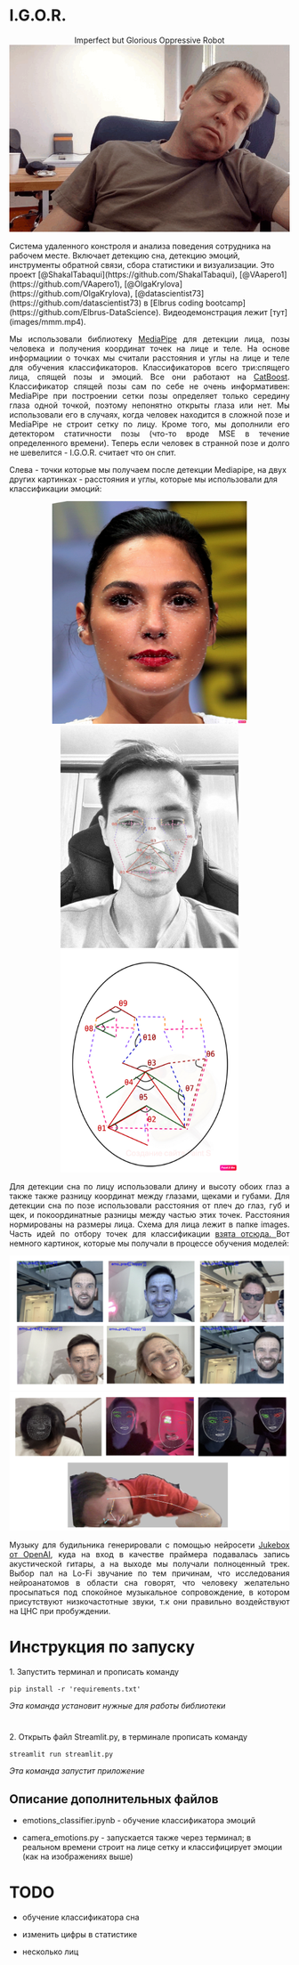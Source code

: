 # I.G.O.R.
<p align="center">
Imperfect but Glorious Oppressive Robot

<img src="images/misha_sleeps.gif" alt="bash"/>
</p>
Система удаленного констроля и анализа поведения сотрудника на рабочем месте. Включает детекцию сна, детекцию эмоций, инструменты обратной связи, сбора статистики и визуализации.
Это проект [@ShakalTabaqui](https://github.com/ShakalTabaqui), [@VAapero1](https://github.com/VAapero1), [@OlgaKrylova](https://github.com/OlgaKrylova), [@datascientist73](https://github.com/datascientist73) в [Elbrus coding bootcamp](https://github.com/Elbrus-DataScience). Видеодемонстрация лежит [тут](images/mmm.mp4).

<p align="justify">Мы использовали библиотеку <a href="https://google.github.io/mediapipe/">MediaPipe</a> для детекции лица, позы человека и получения координат точек на лице и теле. На основе информациии о точках мы считали расстояния и углы на лице и теле для обучения классификаторов.
Классификаторов всего три:спящего лица, спящей позы и эмоций. Все они работают на <a href="https://catboost.ai/en/docs/">CatBoost</a>.
Классификатор спящей позы сам по себе не очень информативен: MediaPipe при построении сетки позы определяет только середину глаза одной точкой, поэтому непонятно открыты глаза или нет. Мы использовали его в случаях, когда человек находится в сложной позе и MediaPipe не строит сетку по лицу. Кроме того, мы дополнили его детектором статичности позы (что-то вроде MSE в течение определенного времени). Теперь если человек в странной позе и долго не шевелится - I.G.O.R. считает что он спит. </p> 
Слева - точки которые мы получаем после детекции Mediapipe, на двух других картинках - расстояния и углы, которые мы использовали для классификации эмоций:
<p align="center">
<img src="images/face_annotated.jpg" alt="bash" width="350" height="400"/>
<img src="images/faces_scheme_vit.jpeg" alt="bash" width="320" height="400"/>
<img src="images/face_scheme.jpg" alt="bash" width="320" height="400"/>
</p>


<p align="justify">Для детекции сна по лицу использовали длину и высоту обоих глаз а также также разницу координат между глазами, щеками и губами. 
Для детекции сна по позе использовали расстояния от плеч до глаз, губ и щек, и покоординатные разницы между частью этих точек. Расстояния нормированы на размеры лица. Схема для лица лежит в папке images.
Часть идей по отбору точек для классификации <a href="https://www.ncbi.nlm.nih.gov/pmc/articles/PMC8828335">взята отсюда. </a>
Вот немного картинок, которые мы получали в процессе обучения моделей: </p>

![emo_pic](images/emotions.png)
![mesh_pic](images/mesh.png)

<p align="justify">Музыку для будильника генерировали с помощью нейросети <a href="https://openai.com/blog/jukebox/">Jukebox от OpenAI</a>, куда на вход в качестве праймера подавалась запись акустической гитары, а на выходе мы получали полноценный трек.
Выбор пал на Lo-Fi звучание по тем причинам, что исследования нейроанатомов в области сна говорят, что человеку желательно просыпаться под спокойное музыкальное сопровождение, в котором присутствуют низкочастотные звуки, т.к они правильно воздействуют на ЦНС при пробуждении.</p>

<h1>Инструкция по запуску</h1>
1.  Запустить терминал и прописать команду
  
    pip install -r 'requirements.txt'
    
  *Эта команда установит нужные для работы библиотеки*

<h1> </h1>
2.  Открыть файл Streamlit.py, в терминале прописать команду
  
    streamlit run streamlit.py

  *Эта команда запустит приложение*
  
<h2>Описание дополнительных файлов</h2>

- emotions_classifier.ipynb - обучение классификатора эмоций

- camera_emotions.py - запускается также через терминал; в реальном времени строит на лице сетку и классифицирует эмоции (как на изображениях выше)
    
<h1>TODO</h1>

- обучение классификатора сна

- изменить цифры в статистике

- несколько лиц
